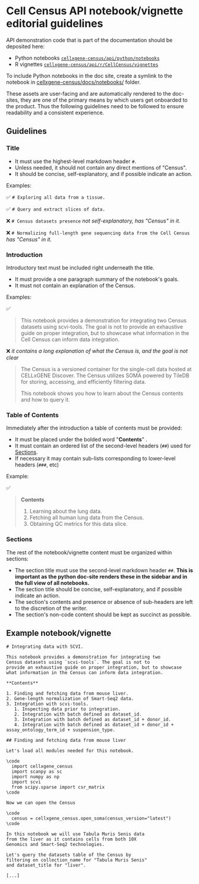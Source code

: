 # Cell Census API notebook/vignette editorial guidelines

API demonstration code that is part of the documentation should be deposited here: 

- Python notebooks [`cellxgene-census/api/python/notebooks`](https://github.com/chanzuckerberg/cellxgene-census/tree/main/api/python/notebooks)
- R vignettes [`cellxgene-census/api/r/CellCensus/vignettes`](https://github.com/chanzuckerberg/cellxgene-census/tree/main/api/r/cellxgene.census/vignettes)

To include Python notebooks in the doc site, create a symlink to the notebook in [cellxgene-census/docs/notebooks/](https://github.com/chanzuckerberg/cellxgene-census/tree/main/docs/notebooks) folder.

These assets are user-facing and are automatically rendered to the doc-sites, they are one of the primary means by which users get onboarded to the product. Thus the following guidelines need to be followed to ensure readability and a consistent experience.

## Guidelines

### Title

* It must use the highest-level markdown header `#`.
* Unless needed, it should not contain any direct mentions of "Census".
* It should be concise, self-explanatory, and if possible indicate an action.

Examples:

:white_check_mark: `# Exploring all data from a tissue.`

:white_check_mark: `# Query and extract slices of data.`

:x: `# Census datasets presence` *not self-explanatory, has "Census" in it.*

:x: `# Normalizing full-length gene sequencing data from the Cell Census` *has "Census" in it.*

### Introduction

Introductory text must be included right underneath the title.

* It must provide a one paragraph summary of the notebook's goals.
* It must not contain an explanation of the Census.

Examples: 

:white_check_mark:

> This notebook provides a demonstration for integrating two Census datasets using scvi-tools. The goal is not to provide an exhaustive guide on proper integration, but to showcase what information in the Cell Census can inform data integration.

:x: *it contains a long explanation of what the Census is, and the goal is not clear*

> The Census is a versioned container for the single-cell data hosted at CELLxGENE Discover. The Census utilizes SOMA powered by TileDB for storing, accessing, and efficiently filtering data.
>
>This notebook shows you how to learn about the Census contents and how to query it.

### Table of Contents 

Immediately after the introduction a table of contents must be provided:

* It must be placed under the bolded word "**Contents**" . 
* It must contain an ordered list of the second-level headers (`##`) used for [Sections](#sections).
* If necessary it may contain sub-lists corresponding to lower-level headers (`###`, etc)

Example:

:white_check_mark:

> **Contents**
> 
> 1. Learning about the lung data.
> 2. Fetching all human lung data from the Census.
> 3. Obtaining QC metrics for this data slice.

### Sections

The rest of the notebook/vignette content must be organized within sections:

* The section title must use the second-level markdown header `##`. **This is important as the python doc-site renders these in the sidebar and in the full view of all notebooks.**
* The section title should be concise, self-explanatory, and if possible indicate an action.
* The section's contents and presence or absence of sub-headers are left to the discretion of the writer.
* The section's non-code content should be kept as succinct as possible.


## Example notebook/vignette 

```
# Integrating data with SCVI.

This notebook provides a demonstration for integrating two 
Census datasets using `scvi-tools`. The goal is not to 
provide an exhaustive guide on proper integration, but to showcase 
what information in the Census can inform data integration.

**Contents**

1. Finding and fetching data from mouse liver.
2. Gene-length normalization of Smart-Seq2 data.
3. Integration with scvi-tools.
   1. Inspecting data prior to integration.
   2. Integration with batch defined as dataset_id.
   3. Integration with batch defined as dataset_id + donor_id.
   4. Integration with batch defined as dataset_id + donor_id + assay_ontology_term_id + suspension_type.

## Finding and fetching data from mouse liver

Let's load all modules needed for this notebook.

\code
  import cellxgene_census
  import scanpy as sc
  import numpy as np
  import scvi
  from scipy.sparse import csr_matrix
\code 

Now we can open the Census 

\code 
  census = cellxgene_census.open_soma(census_version="latest")
\code

In this notebook we will use Tabula Muris Senis data 
from the liver as it contains cells from both 10X 
Genomics and Smart-Seq2 technologies.

Let's query the datasets table of the Census by 
filtering on collection_name for "Tabula Muris Senis" 
and dataset_title for "liver".

[...]
```
